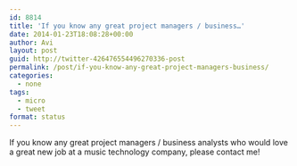 ```yaml
---
id: 8814
title: 'If you know any great project managers / business…'
date: 2014-01-23T18:08:28+00:00
author: Avi
layout: post
guid: http://twitter-426476554496270336-post
permalink: /post/if-you-know-any-great-project-managers-business/
categories:
  - none
tags:
  - micro
  - tweet
format: status
---
```

If you know any great project managers / business analysts who would love a great new job at a music technology company, please contact me!